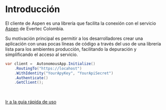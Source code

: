 # Introducción

El cliente de Aspen es una librería que facilita la conexión con el servicio [Aspen](https://processa-aspen.readthedocs.io/) de Evertec Colombia.

Su motivación principal es permitir  a los desarrolladores crear una aplicación con unas pocas líneas de código a través del uso de una librería lista para los ambientes producción, facilitando la depuración y simplificando el acceso al servicio.

```c#
var client =  AutonomousApp.Initialize()
	.RoutingTo("https://locahost")
	.WithIdentity("YourApyKey", "YourApiSecret")
	.Authenticate()
	.GetClient();
```

<p>&nbsp;</p>

<a href="Quickstart" class="btn btn-neutral float-right" title="Guia rápida">Ir a la guia rápida de uso<span class="icon icon-circle-arrow-right"></span></a>